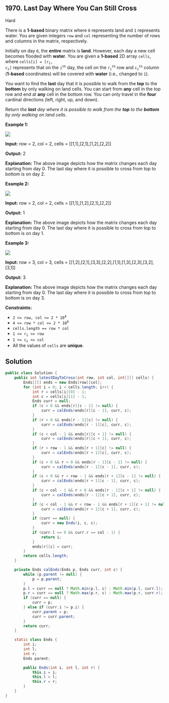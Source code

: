 ## 1970\. Last Day Where You Can Still Cross

Hard

There is a **1-based** binary matrix where `0` represents land and `1` represents water. You are given integers `row` and `col` representing the number of rows and columns in the matrix, respectively.

Initially on day `0`, the **entire** matrix is **land**. However, each day a new cell becomes flooded with **water**. You are given a **1-based** 2D array `cells`, where <code>cells[i] = [r<sub>i</sub>, c<sub>i</sub>]</code> represents that on the <code>i<sup>th</sup></code> day, the cell on the <code>r<sub>i</sub><sup>th</sup></code> row and <code>c<sub>i</sub><sup>th</sup></code> column (**1-based** coordinates) will be covered with **water** (i.e., changed to `1`).

You want to find the **last** day that it is possible to walk from the **top** to the **bottom** by only walking on land cells. You can start from **any** cell in the top row and end at **any** cell in the bottom row. You can only travel in the **four** cardinal directions (left, right, up, and down).

Return _the **last** day where it is possible to walk from the **top** to the **bottom** by only walking on land cells_.

**Example 1:**

![](https://assets.leetcode.com/uploads/2021/07/27/1.png)

**Input:** row = 2, col = 2, cells = \[\[1,1],[2,1],[1,2],[2,2]]

**Output:** 2

**Explanation:** The above image depicts how the matrix changes each day starting from day 0. The last day where it is possible to cross from top to bottom is on day 2.

**Example 2:**

![](https://assets.leetcode.com/uploads/2021/07/27/2.png)

**Input:** row = 2, col = 2, cells = \[\[1,1],[1,2],[2,1],[2,2]]

**Output:** 1

**Explanation:** The above image depicts how the matrix changes each day starting from day 0. The last day where it is possible to cross from top to bottom is on day 1.

**Example 3:**

![](https://assets.leetcode.com/uploads/2021/07/27/3.png)

**Input:** row = 3, col = 3, cells = \[\[1,2],[2,1],[3,3],[2,2],[1,1],[1,3],[2,3],[3,2],[3,1]]

**Output:** 3

**Explanation:** The above image depicts how the matrix changes each day starting from day 0. The last day where it is possible to cross from top to bottom is on day 3.

**Constraints:**

*   <code>2 <= row, col <= 2 * 10<sup>4</sup></code>
*   <code>4 <= row * col <= 2 * 10<sup>4</sup></code>
*   `cells.length == row * col`
*   <code>1 <= r<sub>i</sub> <= row</code>
*   <code>1 <= c<sub>i</sub> <= col</code>
*   All the values of `cells` are **unique**.

## Solution

```java
public class Solution {
    public int latestDayToCross(int row, int col, int[][] cells) {
        Ends[][] ends = new Ends[row][col];
        for (int i = 0; i < cells.length; i++) {
            int r = cells[i][0] - 1;
            int c = cells[i][1] - 1;
            Ends curr = null;
            if (c > 0 && ends[r][c - 1] != null) {
                curr = calEnds(ends[r][c - 1], curr, c);
            }
            if (r > 0 && ends[r - 1][c] != null) {
                curr = calEnds(ends[r - 1][c], curr, c);
            }
            if (c < col - 1 && ends[r][c + 1] != null) {
                curr = calEnds(ends[r][c + 1], curr, c);
            }
            if (r < row - 1 && ends[r + 1][c] != null) {
                curr = calEnds(ends[r + 1][c], curr, c);
            }
            if (c > 0 && r > 0 && ends[r - 1][c - 1] != null) {
                curr = calEnds(ends[r - 1][c - 1], curr, c);
            }
            if (c > 0 && r < row - 1 && ends[r + 1][c - 1] != null) {
                curr = calEnds(ends[r + 1][c - 1], curr, c);
            }
            if (c < col - 1 && r > 0 && ends[r - 1][c + 1] != null) {
                curr = calEnds(ends[r - 1][c + 1], curr, c);
            }
            if (c < col - 1 && r < row - 1 && ends[r + 1][c + 1] != null) {
                curr = calEnds(ends[r + 1][c + 1], curr, c);
            }
            if (curr == null) {
                curr = new Ends(i, c, c);
            }
            if (curr.l == 0 && curr.r == col - 1) {
                return i;
            }
            ends[r][c] = curr;
        }
        return cells.length;
    }

    private Ends calEnds(Ends p, Ends curr, int c) {
        while (p.parent != null) {
            p = p.parent;
        }
        p.l = curr == null ? Math.min(p.l, c) : Math.min(p.l, curr.l);
        p.r = curr == null ? Math.max(p.r, c) : Math.max(p.r, curr.r);
        if (curr == null) {
            curr = p;
        } else if (curr.i != p.i) {
            curr.parent = p;
            curr = curr.parent;
        }
        return curr;
    }

    static class Ends {
        int i;
        int l;
        int r;
        Ends parent;

        public Ends(int i, int l, int r) {
            this.i = i;
            this.l = l;
            this.r = r;
        }
    }
}
```